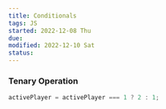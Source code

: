 ```yaml
---
title: Conditionals
tags: JS   
started: 2022-12-08 Thu
due: 
modified: 2022-12-10 Sat
status: 
---
```

### Tenary Operation

```js
activePlayer = activePlayer === 1 ? 2 : 1;
```